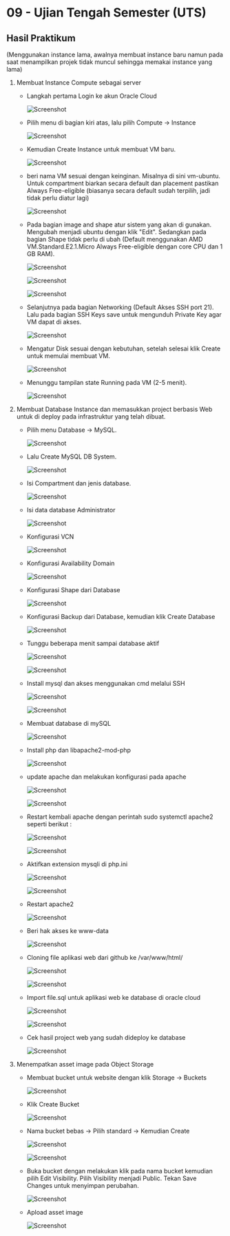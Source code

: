 # 09 - Ujian Tengah Semester (UTS)

## Hasil Praktikum
(Menggunakan instance lama, awalnya membuat instance baru namun pada saat menampilkan projek tidak muncul sehingga memakai instance yang lama)

1. Membuat Instance Compute sebagai server

    - Langkah pertama Login ke akun Oracle Cloud 

        ![Screenshot](img/1.PNG)

    - Pilih menu di bagian kiri atas, lalu pilih Compute -> Instance

        ![Screenshot](img/2.PNG)

    - Kemudian Create Instance untuk membuat VM baru.

        ![Screenshot](img/langkah3.PNG)

    - beri nama VM sesuai dengan keinginan. Misalnya di sini vm-ubuntu. Untuk compartment biarkan secara default dan placement pastikan Always Free-eligible (biasanya secara default sudah terpilih, jadi tidak perlu diatur lagi)

        ![Screenshot](img/langkah4.PNG)

    - Pada bagian image and shape atur sistem yang akan di gunakan. Mengubah menjadi ubuntu dengan klik "Edit". Sedangkan pada bagian Shape tidak perlu di ubah (Default menggunakan AMD VM.Standard.E2.1.Micro Always Free-eligible dengan core CPU dan 1 GB RAM).

        ![Screenshot](img/imagedannetwork.PNG)

        ![Screenshot](img/image1.PNG)

        ![Screenshot](img/image2.PNG)


    - Selanjutnya pada bagian Networking (Default Akses SSH port 21). Lalu pada bagian SSH Keys save untuk mengunduh Private Key agar VM dapat di akses.

        ![Screenshot](img/langkah6baru.PNG)
    

    - Mengatur Disk sesuai dengan kebutuhan, setelah selesai klik Create untuk memulai membuat VM.

        ![Screenshot](img/langkah7.PNG)

    - Menunggu tampilan state Running pada VM (2-5 menit).

        ![Screenshot](img/runningvm.PNG)

2. Membuat Database Instance dan memasukkan project berbasis Web untuk di deploy pada infrastruktur yang telah dibuat.

    - Pilih menu Database -> MySQL.

        ![Screenshot](img/12.PNG)

    - Lalu Create MySQL DB System.

        ![Screenshot](img/13.PNG)

    - Isi Compartment dan jenis database.

        ![Screenshot](img/14.PNG)

    - Isi data database Administrator

        ![Screenshot](img/15.PNG)

    - Konfigurasi VCN

        ![Screenshot](img/16.PNG)

    - Konfigurasi Availability Domain

        ![Screenshot](img/17.PNG)

    - Konfigurasi Shape dari Database

        ![Screenshot](img/18.PNG)

    - Konfigurasi Backup dari Database, kemudian klik Create Database

        ![Screenshot](img/19.PNG)

    - Tunggu beberapa menit sampai database aktif

        ![Screenshot](img/20.PNG)

        ![Screenshot](img/21.PNG)

    - Install mysql dan akses menggunakan cmd melalui SSH

        ![Screenshot](img/22.PNG)

        ![Screenshot](img/23.PNG)

    - Membuat database di mySQL

        ![Screenshot](img/24.PNG)

    - Install php dan libapache2-mod-php

        ![Screenshot](img/25.PNG)

    - update apache dan melakukan konfigurasi pada apache

        ![Screenshot](img/33.PNG)

        ![Screenshot](img/34.PNG)

    - Restart kembali apache dengan perintah sudo systemctl apache2 seperti berikut :

        ![Screenshot](img/35.PNG)

        ![Screenshot](img/36.PNG)

    - Aktifkan extension mysqli di php.ini

        ![Screenshot](img/26.1.PNG)

        ![Screenshot](img/26.PNG)

    - Restart apache2

        ![Screenshot](img/27.PNG)

    - Beri hak akses ke www-data

        ![Screenshot](img/28.PNG)

    - Cloning file aplikasi web dari github ke /var/www/html/

        ![Screenshot](img/29.PNG)

        ![Screenshot](img/30.PNG)

    - Import file.sql untuk aplikasi web ke database di oracle cloud

        ![Screenshot](img/31.PNG)

        ![Screenshot](img/32.PNG)

    - Cek hasil project web yang sudah dideploy ke database

        ![Screenshot](img/hasilprojek1.PNG)

3. Menempatkan asset image pada Object Storage

    - Membuat bucket untuk website dengan klik Storage -> Buckets

        ![Screenshot](img/s1.PNG)

    - Klik Create Bucket

        ![Screenshot](img/s2.PNG)

    - Nama bucket bebas -> Pilih standard -> Kemudian Create

        ![Screenshot](img/s3.PNG)

        ![Screenshot](img/s4.PNG)

    - Buka bucket dengan melakukan klik pada nama bucket kemudian pilih Edit Visibility. Pilih Visibility menjadi Public. Tekan Save Changes untuk menyimpan perubahan.

        ![Screenshot](img/s5.PNG)

    - Apload asset image

        ![Screenshot](img/s7.PNG)




